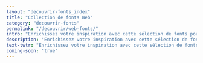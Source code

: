 ```yaml
---
layout: "decouvrir-fonts_index"
title: "Collection de fonts Web"
category: "decouvrir-fonts"
permalink: "/decouvrir/web-fonts/"
intro: "Enrichissez votre inspiration avec cette sélection de fonts pour le Web. N'hésitez pas à partager vos découvertes et vos créations."
description: "Enrichissez votre inspiration avec cette sélection de fonts pour le Web"
text-twtr: "Enrichissez votre inspiration avec cette sélection de fonts pour le Web du @MagDuWebdesign"
coming-soon: "true"
---
```

